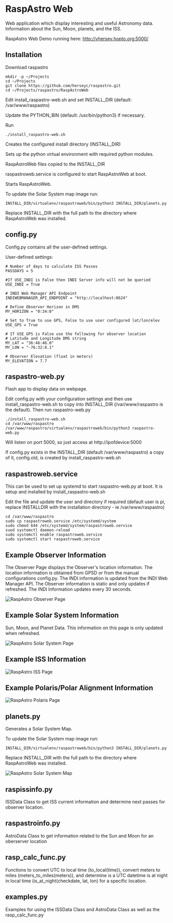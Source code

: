 # RaspAstro Web
Web application which display interesting and useful Astronomy data.  Information about the Sun, Moon, planets, and the ISS.

RaspAstro Web Demo running here: http://vhersey.hopto.org:5000/

## Installation 
Download raspastro
```
mkdir -p ~/Projects
cd ~/Projects
git clone https://github.com/herseyc/raspastro.git
cd ~/Projects/raspastro/RaspAstroWeb
```
Edit install_raspastro-web.sh and set INSTALL_DIR (default: /var/www/raspastro) 

Update the PYTHON_BIN (default: /usr/bin/python3) if necessary.

Run
```
./install_raspastro-web.sh
```
Creates the configured install directory (INSTALL_DIR)

Sets up the python virtual environment with required python modules.

RaspAstroWeb files copied to the INSTALL_DIR

raspastroweb.service is configured to start RaspAstroWeb at boot. 

Starts RaspAstroWeb.  

To update the Solar System map image run:
```
INSTALL_DIR/virtualenv/raspastroweb/bin/python3 INSTALL_DIR/planets.py
```
Replace INSTALL_DIR with the full path to the directory where RaspAstroWeb was installed.

## config.py 
Config.py contains all the user-defined settings.

User-defined settings:
```
# Number of days to calculate ISS Passes
PASSDAYS = 5

#If USE_INDI is False then INDI Server info will not be queried
USE_INDI = True

# INDI Web Manager API Endpoint
INDIWEBMANAGER_API_ENDPOINT = "http://localhost:8624"

# Define Observer Horizon in DMS
MY_HORIZON = "0:34:0"

# Set to True to use GPS, False to use user configured lat/lon/elev
USE_GPS = True

# If USE_GPS is False use the following for observer location
# Latitude and Longitude DMS string
MY_LAT = "36:46:46.0"
MY_LON = "-76:32:8.1"

# Observer Elevation (float in meters)
MY_ELEVATION = 7.7
```

## raspastro-web.py
Flash app to display data on webpage. 

Edit config.py with your configuration settings and then use install_raspastro-web.sh to copy into INSTALL_DIR (/var/www/raspastro is the default).  Then run raspastro-web.py
```
./install_raspastro-web.sh
cd /var/www/raspastro
/var/www/raspastro/virtualenv/raspastroweb/bin/python3 raspastro-web.py
```

Will listen on port 5000, so just access at http://ipofdevice:5000 

If config.py exists in the INSTALL_DIR (default /var/www/raspastro) a copy of it, config.old, is created by install_raspastro-web.sh

## raspastroweb.service
This can be used to set up systemd to start raspastro-web.py at boot.
It is setup and installed by install_raspastro-web.sh

Edit the file and update the user and directory if required (default user is pi, replace INSTALLDIR with the installation directory - ie /var/www/raspastro)
```
cd /var/www/raspastro
sudo cp raspastroweb.service /etc/systemd/system
sudo chmod 644 /etc/systemd/system/raspastroweb.service
suod systemctl daemon-reload
sudo systemctl enable raspastroweb.service
sudo systemctl start raspastroweb.service
```

## Example Observer Information
The Observer Page displays the Observer's location information. The location information is obtained from GPSD or from the manual configurations config.py.  The INDI information is updated from the INDI Web Manager API.  The Observer information is static and only updates if refreshed.  The INDI Information updates every 30 seconds. 

![RaspAstro Observer Page](https://github.com/herseyc/raspastro/blob/master/RaspAstroWeb/img/raspastro-observer-page.png?raw=true)

## Example Solar System Information
Sun, Moon, and Planet Data.  This information on this page is only updated when refreshed.

![RaspAstro Solar System Page](https://github.com/herseyc/raspastro/blob/master/RaspAstroWeb/img/raspastro-solarsystem-page.png?raw=true)

## Example ISS Information
![RaspAstro ISS Page](https://github.com/herseyc/raspastro/blob/master/RaspAstroWeb/img/raspastro-iss-page.png?raw=true)

## Example Polaris/Polar Alignment Information
![RaspAstro Polaris Page](https://github.com/herseyc/raspastro/blob/master/RaspAstroWeb/img/raspastro-polaris-page.png?raw=true)

## planets.py
Generates a Solar System Map. 

To update the Solar System map image run:
```
INSTALL_DIR/virtualenv/raspastroweb/bin/python3 INSTALL_DIR/planets.py
```
Replace INSTALL_DIR with the full path to the directory where RaspAstroWeb was installed.

![RaspAstro Solar System Map](https://github.com/herseyc/raspastro/blob/master/RaspAstroWeb/static/planets.png?raw=true)


## raspissinfo.py
ISSData Class to get ISS current information and determine next passes for observer location.

## raspastroinfo.py
AstroData Class to get information related to the Sun and Moon for an oberserver location

## rasp_calc_func.py
Functions to convert UTC to local time (to_local(time)), convert meters to miles (meters_to_miles(meters)), and determine is a UTC datetime is at night in local time (is_at_night(checkdate, lat, lon) for a specific location.

## examples.py
Examples for using the ISSData Class and AstroData Class as well as the rasp_calc_func.py
